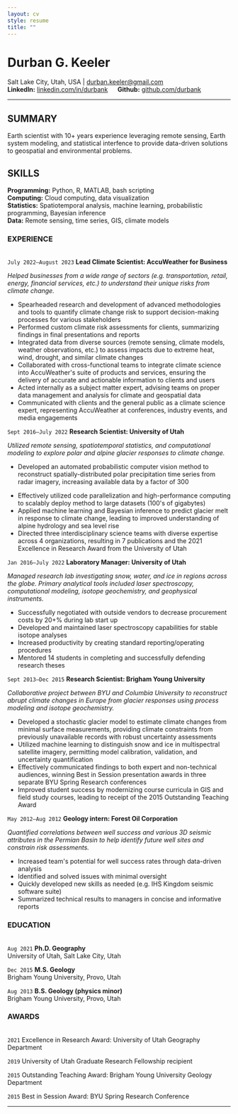 ```yaml
---
layout: cv
style: resume
title: ""
---
```


# Durban G. Keeler

Salt Lake City, Utah, USA \| durban.keeler@gmail.com \
**LinkedIn:** [linkedin.com/in/durbank](https://linkedin.com/in/durbank) &emsp; **Github:** [github.com/durbank](https://github.com/durbank)
<!-- [Email](durban.keeler@gmail.com) \| [Website](https://DrDurban.me) \| [GitHub](https://github.com/durbank) \| [LinkedIn](www.linkedin.com/in/durbank) -->

---

## SUMMARY

Earth scientist with 10+ years experience leveraging remote sensing, Earth system modeling, and statistical interfence to provide data-driven solutions to geospatial and environmental problems.

## SKILLS

**Programming:** Python, R, MATLAB, bash scripting \
**Computing:** Cloud computing, data visualization \
**Statistics:** Spatiotemporal analysis, machine learning, probabilistic programming, Bayesian inference \
**Data:** Remote sensing, time series, GIS, climate models

### EXPERIENCE

\
`July 2022–August 2023`
**Lead Climate Scientist: AccuWeather for Business**

*Helped businesses from a wide range of sectors (e.g. transportation, retail, energy, financial services, etc.) to understand their unique risks from climate change.*

- Spearheaded research and development of advanced methodologies and tools to quantify climate change risk to support decision-making processes for various stakeholders
- Performed custom climate risk assessments for clients, summarizing findings in final presentations and reports
- Integrated data from diverse sources (remote sensing, climate models, weather observations, etc.) to assess impacts due to extreme heat, wind, drought, and similar climate changes
- Collaborated with cross-functional teams to integrate climate science into AccuWeather's suite of products and services, ensuring the delivery of accurate and actionable information to clients and users
- Acted internally as a subject matter expert, advising teams on proper data management and analysis for climate and geospatial data
- Communicated with clients and the general public as a climate science expert, representing AccuWeather at conferences, industry events, and media engagements

`Sept 2016–July 2022`
**Research Scientist: University of Utah**

*Utilized remote sensing, spatiotemporal statistics, and computational modeling to explore polar and alpine glacier responses to climate change.*

- Developed an automated probabilistic computer vision method to reconstruct spatially-distributed polar precipitation time series from radar imagery, increasing available data by a factor of 300
<!-- - Developed and deployed QA/QC subroutines to automatically identify potential data issues -->
- Effectively utilized code parallelization and high-performance computing to scalably deploy method to large datasets (100's of gigabytes)
- Applied machine learning and Bayesian inference to predict glacier melt in response to climate change, leading to improved understanding of alpine hydrology and sea level rise
- Directed three interdisciplinary science teams with diverse expertise across 4 organizations, resulting in 7 publications and the 2021 Excellence in Research Award from the University of Utah

`Jan 2016–July 2022`
**Laboratory Manager: University of Utah**

*Managed research lab investigating snow, water, and ice in regions across the globe.
Primary analytical tools included laser spectroscopy, computational modeling, isotope geochemistry, and geophysical instruments.*

- Successfully negotiated with outside vendors to decrease procurement costs by 20+% during lab start up
- Developed and maintained laser spectroscopy capabilities for stable isotope analyses
- Increased productivity by creating standard reporting/operating procedures
- Mentored 14 students in completing and successfully defending research theses

`Sept 2013–Dec 2015`
**Research Scientist: Brigham Young University**

*Collaborative project between BYU and Columbia University to reconstruct abrupt climate changes in Europe from glacier responses using process modeling and isotope geochemistry.*

- Developed a stochastic glacier model to estimate climate changes from minimal surface measurements, providing climate constraints from previously unavailable records with robust uncertainty assessments
- Utilized machine learning to distinguish snow and ice in multispectral satellite imagery, permitting model calibration, validation, and uncertainty quantification
- Effectively communicated findings to both expert and non-technical audiences, winning Best in Session presentation awards in three separate BYU Spring Research conferences
- Improved student success by modernizing course curricula in GIS and field study courses, leading to receipt of the 2015 Outstanding Teaching Award

`May 2012–Aug 2012`
**Geology intern: Forest Oil Corporation**

*Quantified correlations between well success and various 3D seismic attributes in the Permian Basin to help identify future well sites and constrain risk assessments.*

- Increased team's potential for well success rates through data-driven analysis
- Identified and solved issues with minimal oversight
- Quickly developed new skills as needed (e.g. IHS Kingdom seismic software suite)
- Summarized technical results to managers in concise and informative reports

<!-- `Sept 2009–May 2011`
**Admissions and Financial Aid Associate: BYU Student Services**

*Assisted clients in navigating admissions and financial aid requirements at Brigham Young University.*

- Quickly developed and employed expertise in a broad range of topics
- Defused volatile situations with confident competency and empathic communication
- Ensured customer satisfaction using a detail-oriented approach, facilitating inter-department teamwork, and actionable follow-ups -->

### EDUCATION

\
`Aug 2021`
**Ph.D. Geography**\
University of Utah, Salt Lake City, Utah

`Dec 2015`
**M.S. Geology**\
Brigham Young University, Provo, Utah

`Aug 2013`
**B.S. Geology (physics minor)**\
Brigham Young University, Provo, Utah

### AWARDS

\
`2021`
Excellence in Research Award: University of Utah Geography Department

`2019`
University of Utah Graduate Research Fellowship recipient

`2015`
Outstanding Teaching Award: Brigham Young University Geology Department

`2015`
Best in Session Award: BYU Spring Research Conference

<!-- `2014`
Best in Session Award: BYU Spring Research Conference

`2013`
Best in Session Award: BYU Spring Research Conference

`2012`
Brigham Young University ORCA grant recipient -->

<!-- `2006`
ConocoPhillips Scholarship recipient

`2004`
VFW Voice of Democracy Scholarship recipient -->

---

<!-- Updated: August 2023 -->

